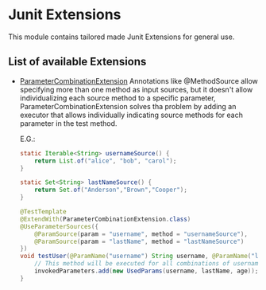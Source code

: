 # Junit Extensions

This module contains tailored made Junit Extensions for general use.

## List of available Extensions

* [ParameterCombinationExtension](src/main/java/org/hiero/junit/extensions/ParameterCombinationExtension.java)
  Annotations like @MethodSource allow specifying more than one method as input sources, but it doesn't allow
  individualizing each source method to a specific parameter, ParameterCombinationExtension solves tha problem by adding an
  executor that allows individually indicating source methods for each parameter in the test method.

  E.G.:

  ```java
  static Iterable<String> usernameSource() {
      return List.of("alice", "bob", "carol");
  }

  static Set<String> lastNameSource() {
      return Set.of("Anderson","Brown","Cooper");
  }

  @TestTemplate
  @ExtendWith(ParameterCombinationExtension.class)
  @UseParameterSources({
      @ParamSource(param = "username", method = "usernameSource"),
      @ParamSource(param = "lastName", method = "lastNameSource")
  })
  void testUser(@ParamName("username") String username, @ParamName("lastName") String lastName) {
      // This method will be executed for all combinations of usernames and ages.
      invokedParameters.add(new UsedParams(username, lastName, age));
  }
  ```
